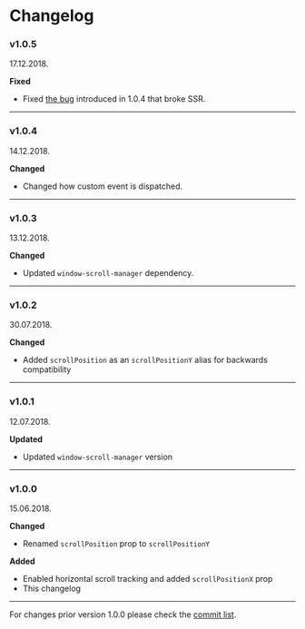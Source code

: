 # Changelog

### v1.0.5

17.12.2018.

**Fixed**

* Fixed [the bug](https://github.com/Stanko/react-window-decorators/pull/2) introduced in 1.0.4 that broke SSR.

-----


### v1.0.4

14.12.2018.

**Changed**

* Changed how custom event is dispatched.

-----

### v1.0.3

13.12.2018.

**Changed**

* Updated `window-scroll-manager` dependency.

-----

### v1.0.2

30.07.2018.

**Changed**

* Added `scrollPosition` as an `scrollPositionY` alias for backwards compatibility

-----

### v1.0.1

12.07.2018.

**Updated**

* Updated `window-scroll-manager` version

-----

### v1.0.0

15.06.2018.

**Changed**

* Renamed `scrollPosition` prop to `scrollPositionY`

**Added**

* Enabled horizontal scroll tracking and added `scrollPositionX` prop
* This changelog

-----

For changes prior version 1.0.0 please check the [commit list](https://github.com/Stanko/react-window-decorators/commits/master).
